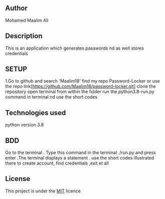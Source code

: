 ## Author
Mohamed Maalim Ali
## Description
This is an application which generates passwords nd as well stores credentials
## SETUP
1.Go to github and search 'Maalim18'
find my repo Password-Locker or use the repo link[https://github.com/Maalim18/password-locker.git]
clone the repository
open terminal from within the folder
run the python3.8-run.py command in terminal nd use the short codes
## Technologies used
python  version 3.8 
## BDD 
Go to the terminal . Type this command in the terminal ./run.py and press enter .The terminal displays a statement .
use the short codes illustrated there to create account, find credentials ,exit et all
## License
This project is under the [MIT](LICENSE) licence